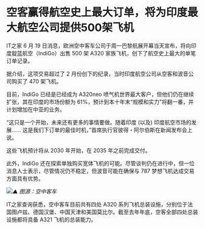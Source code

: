 

# 空客赢得航空史上最大订单，将为印度最大航空公司提供500架飞机

IT之家 6 月 19 日消息，欧洲空中客车公司于周一巴黎航展开幕当天宣布，将向印度靛蓝航空（IndiGo）出售 500 架 A320
家族飞机，创下了航空史上最大的单笔订单记录。

据介绍，这项交易超过了 2 月份创下的纪录，当时印度航空公司从空客和波音公司购买了 470 架飞机。

目前，IndiGo 已经是已经成为 A320neo 喷气机世界最大客户，但他们仍在继续扩张，其在印度的市场份额为
61%，预计到本十年末“规模和实力”将翻一番，并计划增加在中亚的业务。

“这只是一个开始，未来还有更多的事情要做。随着印度 (以及) 印度航空市场的发展......
这是我们下订单的最佳时机，”首席执行官彼得・阿尔伯斯在新闻发布会上说。

这些飞机预计将从 2030 年开始，在 2035 年之前完成交付。

此外，IndiGo 还在探索单独购买宽体飞机的可能。尽管谈判仍在进行中，但一位消息人士表示，尽管情况仍不稳定，但波音可能在确保与 787
梦想飞机达成交易方面具有优势。

![](https://inews.gtimg.com/om_bt/OsojJslozbyFiEm5RhoXuM9OF12CEGMlGvZCwKzA7kvbcAA/1000)_▲
图源：空中客车_

IT之家查询获悉，空中客车目前共有四处 A320
系列飞机总装设施，分别位于法国图卢兹、德国汉堡、中国天津和美国莫比尔。截至去年年底，空客全部四处总装设施都将具备 A321 飞机的总装能力。


